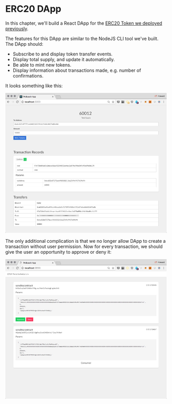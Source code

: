# ERC20 DApp

In this chapter, we'll build a React DApp for the [ERC20 Token we deployed previously](./erc20-token.md).

The features for this DApp are similar to the NodeJS CLI tool we've built. The DApp should:

+ Subscribe to and display token transfer events.
+ Display total supply, and update it automatically.
+ Be able to mint new tokens.
+ Display information about transactions made, e.g. number of confirmations.

It looks something like this:

![](./erc20-dapp/erc20-dapp.jpg)

The only additional complication is that we no longer allow DApp to create a transaction without user permission. Now for every transaction, we should give the user an opportunity to approve or deny it:

![](./erc20-dapp/auth-ui.jpg)

